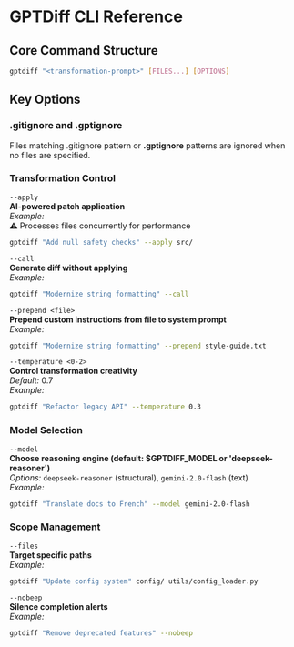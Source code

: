 # GPTDiff CLI Reference

## Core Command Structure
```bash
gptdiff "<transformation-prompt>" [FILES...] [OPTIONS]
```

## Key Options

### .gitignore and .gptignore

Files matching .gitignore pattern or <b>.gptignore</b> patterns are ignored when no files are specified.

### Transformation Control
`--apply`  
**AI-powered patch application**  
*Example:*  
⚠️ Processes files concurrently for performance
```bash
gptdiff "Add null safety checks" --apply src/
```

`--call`  
**Generate diff without applying**  
*Example:*  
```bash
gptdiff "Modernize string formatting" --call
```

`--prepend <file>`  
**Prepend custom instructions from file to system prompt**  
*Example:*
```bash
gptdiff "Modernize string formatting" --prepend style-guide.txt
```

`--temperature <0-2>`  
**Control transformation creativity**  
*Default:* 0.7  
*Example:*  
```bash
gptdiff "Refactor legacy API" --temperature 0.3
```

### Model Selection
`--model`  
**Choose reasoning engine (default: $GPTDIFF_MODEL or 'deepseek-reasoner')**  
*Options:* `deepseek-reasoner` (structural), `gemini-2.0-flash` (text)  
*Example:*  
```bash
gptdiff "Translate docs to French" --model gemini-2.0-flash
```

### Scope Management
`--files`  
**Target specific paths**  
*Example:*  
```bash
gptdiff "Update config system" config/ utils/config_loader.py
```

`--nobeep`  
**Silence completion alerts**  
*Example:*  
```bash
gptdiff "Remove deprecated features" --nobeep
```

